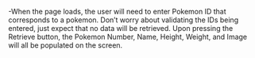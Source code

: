 -When the page loads, the user will need to enter Pokemon ID that corresponds to a
pokemon. Don’t worry about validating the IDs being entered, just expect that no
data will be retrieved.
Upon pressing the Retrieve button, the Pokemon Number, Name, Height, Weight,
and Image will all be populated on the screen.
